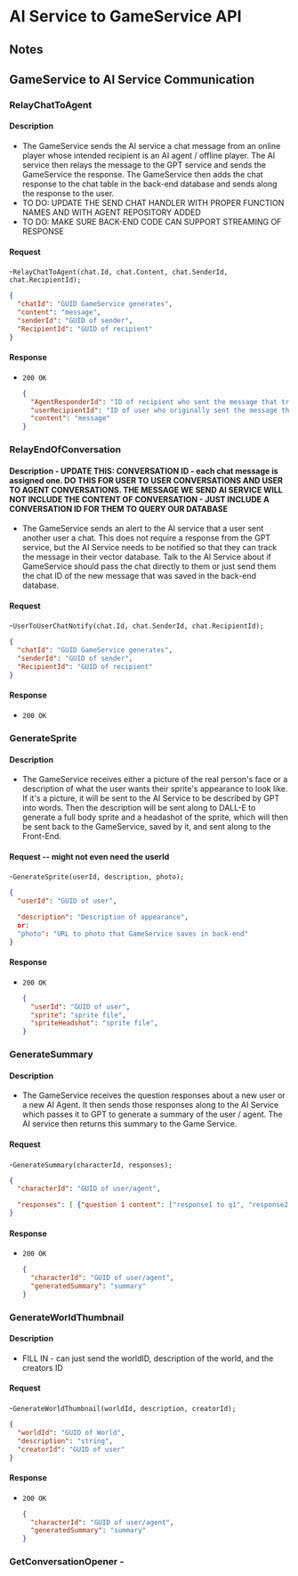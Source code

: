 # AI Service to GameService API

## Notes

## GameService to AI Service Communication

### RelayChatToAgent

#### Description

- The GameService sends the AI service a chat message from an online player whose intended recipient is an AI agent / offline player. The AI service then relays the message to the GPT service and sends the GameService the response. The GameService then adds the chat response to the chat table in the back-end database and sends along the response to the user.
- TO DO: UPDATE THE SEND CHAT HANDLER WITH PROPER FUNCTION NAMES AND WITH AGENT REPOSITORY ADDED
- TO DO: MAKE SURE BACK-END CODE CAN SUPPORT STREAMING OF RESPONSE

#### Request

-`RelayChatToAgent(chat.Id, chat.Content, chat.SenderId, chat.RecipientId);`

  ```json
  {
    "chatId": "GUID GameService generates",
    "content": "message",
    "senderId": "GUID of sender",
    "RecipientId": "GUID of recipient"
  }
  ```

#### Response

- `200 OK`

  ```json
  {
    "AgentResponderId": "ID of recipient who sent the message that triggered the response",
    "userRecipientId": "ID of user who originally sent the message that triggered this incoming",
    "content": "message"
  }
  ```

### RelayEndOfConversation

#### Description - UPDATE THIS: CONVERSATION ID - each chat message is assigned one. DO THIS FOR USER TO USER CONVERSATIONS AND USER TO AGENT CONVERSATIONS. THE MESSAGE WE SEND AI SERVICE WILL NOT INCLUDE THE CONTENT OF CONVERSATION - JUST INCLUDE A CONVERSATION ID FOR THEM TO QUERY OUR DATABASE

- The GameService sends an alert to the AI service that a user sent another user a chat. This does not require a response from the GPT service, but the AI Service needs to be notified so that they can track the message in their vector database. Talk to the AI Service about if GameService should pass the chat directly to them or just send them the chat ID of the new message that was saved in the back-end database.

#### Request

-`UserToUserChatNotify(chat.Id, chat.SenderId, chat.RecipientId);`

  ```json
  {
    "chatId": "GUID GameService generates",
    "senderId": "GUID of sender",
    "RecipientId": "GUID of recipient"
  }
  ```

#### Response

- `200 OK`

### GenerateSprite

#### Description

- The GameService receives either a picture of the real person's face or a description of what the user wants their sprite's appearance to look like. If it's a picture, it will be sent to the AI Service to be described by GPT into words. Then the description will be sent along to DALL-E to generate a full body sprite and a headashot of the sprite, which will then be sent back to the GameService, saved by it, and sent along to the Front-End.

#### Request -- might not even need the userId

-`GenerateSprite(userId, description, photo);`

  ```json
  {
    "userId": "GUID of user",

    "description": "Description of appearance",
    or:
    "photo": "URL to photo that GameService saves in back-end"
  }
  ```

#### Response

- `200 OK`

  ```json
  {
    "userId": "GUID of user",
    "sprite": "sprite file",
    "spriteHeadshot": "sprite file",
  }
  ```

### GenerateSummary

#### Description

- The GameService receives the question responses about a new user or a new AI Agent. It then sends those responses along to the AI Service which passes it to GPT to generate a summary of the user / agent. The AI service then returns this summary to the Game Service.

#### Request

-`GenerateSummary(characterId, responses);`

  ```json
  {
    "characterId": "GUID of user/agent",

    "responses": [ {"question 1 content": ["response1 to q1", "response2 to q1"] }, {"question 2 content": ["response1 to q2", "response2 to q2" ] } ]
  }
  ```

#### Response

- `200 OK`

  ```json
  {
    "characterId": "GUID of user/agent",
    "generatedSummary": "summary"
  }
  ```

### GenerateWorldThumbnail

#### Description

- FILL IN - can just send the worldID, description of the world, and the creators ID

#### Request

-`GenerateWorldThumbnail(worldId, description, creatorId);`

  ```json
  {
    "worldId": "GUID of World",
    "description": "string",
    "creatorId": "GUID of user"
  }
  ```

#### Response

- `200 OK`

  ```json
  {
    "characterId": "GUID of user/agent",
    "generatedSummary": "summary"
  }
  ```

### GetConversationOpener -
